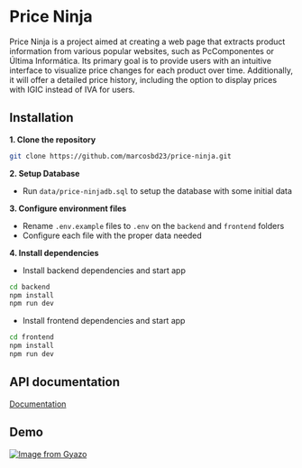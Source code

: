 
# Price Ninja

Price Ninja is a project aimed at creating a web page that extracts product information from various popular websites, such as PcComponentes or Última Informática. Its primary goal is to provide users with an intuitive interface to visualize price changes for each product over time. Additionally, it will offer a detailed price history, including the option to display prices with IGIC instead of IVA for users.

## Installation

**1. Clone the repository**

```bash
git clone https://github.com/marcosbd23/price-ninja.git
```

**2. Setup Database**

- Run `data/price-ninjadb.sql` to setup the database with some initial data

**3. Configure environment files**
- Rename `.env.example` files to `.env` on the `backend` and `frontend` folders
- Configure each file with the proper data needed

**4. Install dependencies**

- Install backend dependencies and start app
```bash
cd backend
npm install
npm run dev
```

- Install frontend dependencies and start app
```bash
cd frontend
npm install
npm run dev
```
## API documentation

[Documentation](https://documenter.getpostman.com/view/16447291/2sA3BuUo5S)
## Demo

[![Image from Gyazo](https://i.gyazo.com/7e72d9142aa4cab2625b04a7f63b66d8.gif)](https://gyazo.com/7e72d9142aa4cab2625b04a7f63b66d8)
